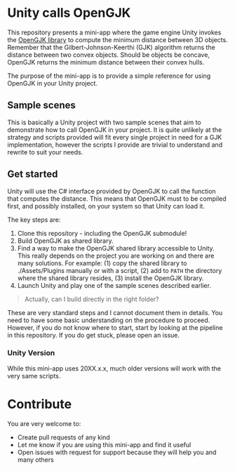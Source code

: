 <!--                        _____      _ _  __                                      >
<                          / ____|    | | |/ /                                      >
<    ___  _ __   ___ _ __ | |  __     | | ' /                                       >
<   / _ \| '_ \ / _ \ '_ \| | |_ |_   | |  <                                        >
<  | (_) | |_) |  __/ | | | |__| | |__| | . \                                       >
<   \___/| .__/ \___|_| |_|\_____|\____/|_|\_\                                      >
<        | |                                                                        >
<        |_|                                                                        >
<                                                                                   >
< Copyright 2023 Mattia Montanari                                                   >
<                                                                                   >
< This program is free software: you can redistribute it and/or modify it under     >
< the terms of the GNU General Public License as published by the Free Software     >
< Foundation, either version 3 of the License. You should have received a copy      >
< of the GNU General Public License along with this program. If not, visit          >
<                                                                                   >
<     https://www.gnu.org/licenses/                                                 >
<                                                                                   >
< This program is distributed in the hope that it will be useful, but WITHOUT       >
< ANY WARRANTY; without even the implied warranty of MERCHANTABILITY or FITNESS     >
< FOR A PARTICULAR PURPOSE. See GNU General Public License for details.           -->

# Unity calls OpenGJK

This repository presents a mini-app where the game engine Unity invokes the [OpenGJK library](https://www.mattiamontanari.com/opengjk/) to compute the minimum distance between 3D objects. Remember that the Gilbert-Johnson-Keerthi (GJK) algorithm returns the distance between two convex objects. Should be objects be concave, OpenGJK returns the minimum distance between their convex hulls.

The purpose of the mini-app is to provide a simple reference for using OpenGJK in your Unity project.

## Sample scenes

This is basically a Unity project with two sample scenes that aim to demonstrate how to call OpenGJK in your project. It is quite unlikely at the strategy and scripts provided will fit every single project in need for a GJK implementation, however the scripts I provide are trivial to understand and rewrite to suit your needs.

## Get started

Unity will use the C# interface provided by OpenGJK to call the function that computes the distance. This means that OpenGJK must to be compiled first, and possibly installed, on your system so that Unity can load it.

The key steps are:

 1. Clone this repository - including the OpenGJK submodule!
 2. Build OpenGJK as shared library.
 3. Find a way to make the OpenGJK shared library accessible to Unity. This really depends on the project you are working on and there are many solutions. For example: (1) copy the shared library to ./Assets/Plugins manually or with a script, (2) add to `PATH` the directory where the shared library resides, (3) install the OpenGJK library.
 4. Launch Unity and play one of the sample scenes described earlier.

> Actually, can I build directly in the right folder?

These are very standard steps and I cannot document them in details. You need to have some basic understanding on the procedure to proceed. However, if you do not know where to start, start by looking at the pipeline in this repository. If you do get stuck, please open an issue.

### Unity Version

While this mini-app uses 20XX.x.x, much older versions will work with the very same scripts.

# Contribute

You are very welcome to:

- Create pull requests of any kind
- Let me know if you are using this mini-app and find it useful
- Open issues with request for support because they will help you and many others